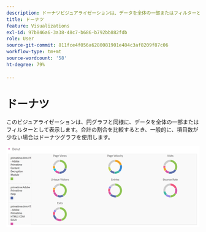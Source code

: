 ```yaml
---
description: ドーナツビジュアライゼーションは、データを全体の一部またはフィルターとして表示します。
title: ドーナツ
feature: Visualizations
exl-id: 97b846a6-3a38-48c7-b686-b792bb882fdb
role: User
source-git-commit: 811fce4f056a6280081901e484c3af8209f87c06
workflow-type: tm+mt
source-wordcount: '58'
ht-degree: 79%

---
```


# ドーナツ

このビジュアライゼーションは、円グラフと同様に、データを全体の一部またはフィルターとして表示します。合計の割合を比較するとき、一般的に、項目数が少ない場合はドーナツグラフを使用します。

![ データを全体の一部またはフィルターとして表示するドーナツグラフ。](assets/donut.png)
